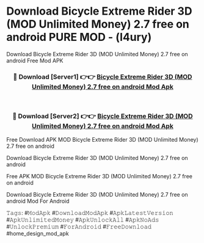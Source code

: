 # Download Bicycle Extreme Rider 3D (MOD Unlimited Money) 2.7 free on android PURE MOD - (l4ury)
Download Bicycle Extreme Rider 3D (MOD Unlimited Money) 2.7 free on android Free Mod APK

<div align="center">
<h3>🔴 Download [Server1] 👉👉 <a href="https://apk-comot.site?title=Bicycle_Extreme_Rider_3D_(MOD_Unlimited_Money)_2.7_free_on_android">Bicycle Extreme Rider 3D (MOD Unlimited Money) 2.7 free on android Mod Apk</a></h3><br>

<h3>🔴 Download [Server2] 👉👉 <a href="https://apk-comot.site?title=Bicycle_Extreme_Rider_3D_(MOD_Unlimited_Money)_2.7_free_on_android">Bicycle Extreme Rider 3D (MOD Unlimited Money) 2.7 free on android Mod Apk</a></h3>
</div>


Free Download APK MOD Bicycle Extreme Rider 3D (MOD Unlimited Money) 2.7 free on android

Download Bicycle Extreme Rider 3D (MOD Unlimited Money) 2.7 free on android 

Free APK MOD Bicycle Extreme Rider 3D (MOD Unlimited Money) 2.7 free on android 

Download Bicycle Extreme Rider 3D (MOD Unlimited Money) 2.7 free on android Mod For Android

𝚃𝚊𝚐𝚜: #𝙼𝚘𝚍𝙰𝚙𝚔 #𝙳𝚘𝚠𝚗𝚕𝚘𝚊𝚍𝙼𝚘𝚍𝙰𝚙𝚔 #𝙰𝚙𝚔𝙻𝚊𝚝𝚎𝚜𝚝𝚅𝚎𝚛𝚜𝚒𝚘𝚗 #𝙰𝚙𝚔𝚄𝚗𝚕𝚒𝚖𝚒𝚝𝚎𝚍𝙼𝚘𝚗𝚎𝚢 #𝙰𝚙𝚔𝚄𝚗𝚕𝚘𝚌𝚔𝙰𝚕𝚕 #𝙰𝚙𝚔𝙽𝚘𝙰𝚍𝚜 #𝚄𝚗𝚕𝚘𝚌𝚔𝙿𝚛𝚎𝚖𝚒𝚞𝚖 #𝙵𝚘𝚛𝙰𝚗𝚍𝚛𝚘𝚒𝚍 #𝙵𝚛𝚎𝚎𝙳𝚘𝚠𝚗𝚕𝚘𝚊𝚍 #home_design_mod_apk